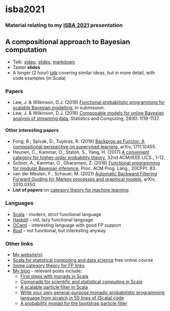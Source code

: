 # isba2021

### Material relating to my [ISBA 2021](https://events.stat.uconn.edu/ISBA2021/) presentation

## A compositional approach to Bayesian computation

* Talk: [video](https://www.youtube.com/watch?v=9PKT2YUV_ps), [slides](Talk/talk-PREBUILT.pdf), [markdown](Talk/talk.md)
* Taster **slides**
* A longer (2 hour) [talk](https://www.youtube.com/watch?v=QcLtA4TTzh8) covering similar ideas, but in more detail, with code examples (in Scala)

### Papers

* Law, J. & Wilkinson, D.J. (2019) [Functional probabilistic programming for scalable Bayesian modelling](https://arxiv.org/abs/1908.02062), in submission.
* Law, J. & Wilkinson, D.J. (2018) [Composable models for online Bayesian analysis of streaming data](https://doi.org/10.1007/s11222-017-9783-1), Statistics and Computing, 28(6): 1119-1137.

#### Other interesting papers

* Fong, B., Spivak, D., Tuyéras, R. (2019) [Backprop as Functor: A
compositional perspective on supervised learning](https://arxiv.org/abs/1711.10455), arXiv, 1711.10455.
* Heunen, C., Kammar, O., Staton, S., Yang, H. (2017) [A convenient
category for higher-order probability theory](https://dl.acm.org/doi/10.5555/3329995.3330072), 32nd ACM/IEEE LICS., 1–12.
* Ścibior, A., Kammar, O., Gharamani, Z. (2018) [Functional programming
for modular Bayesian inference](https://dl.acm.org/doi/10.1145/3236778), Proc. ACM Prog. Lang., 2(ICFP): 83.
* van der Meulen, F., Schauer, M. (2021) [Automatic Backward Filtering Forward Guiding for Markov processes and graphical models](https://arxiv.org/abs/2010.03509), arXiv, 2010.0350.
* **List of papers** on [category theory for machine learning](https://github.com/bgavran/Category_Theory_Machine_Learning)

### Languages

* [Scala](https://www.scala-lang.org/) - modern, strict functional language
* [Haskell](https://www.haskell.org/) - old, lazy functional language
* [OCaml](https://ocaml.org/) - interesting language with good FP support
* [Rust](https://www.rust-lang.org/) - not functional, but interesting anyway

### Other links

* [My website(s)](https://darrenjw.github.io/)
* [Scala for statistical computing and data science](https://github.com/darrenjw/scala-course/blob/master/StartHere.md) free online course
* [Some category theory for FP links](https://github.com/darrenjw/fps-course/blob/master/Links.md)
* [My blog](https://darrenjw.wordpress.com/) - relevant posts include:
    * [First steps with monads in Scala](https://darrenjw.wordpress.com/2016/04/15/first-steps-with-monads-in-scala/)
    * [Comonads for scientific and statistical computing in Scala](https://darrenjw.wordpress.com/2018/01/22/comonads-for-scientific-and-statistical-computing-in-scala/)
	* [A scalable particle filter in Scala](https://darrenjw.wordpress.com/2016/07/22/a-scalable-particle-filter-in-scala/)
	* [Write your own general-purpose monadic probabilistic programming language from scratch in 50 lines of (Scala) code](https://darrenjw.wordpress.com/2019/08/07/write-your-own-general-purpose-monadic-probabilistic-programming-language-from-scratch-in-50-lines-of-scala-code/)
	* [A probability monad for the bootstrap particle filter](https://darrenjw.wordpress.com/2019/08/10/a-probability-monad-for-the-bootstrap-particle-filter/)

